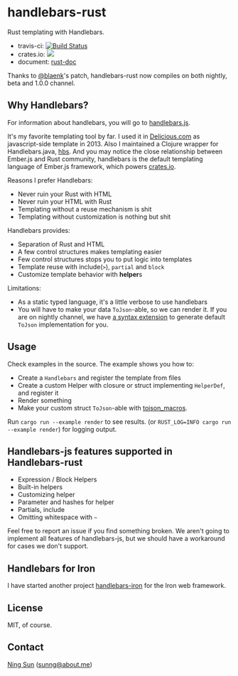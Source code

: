 handlebars-rust
===============

Rust templating with Handlebars.

* travis-ci: [![Build Status](https://travis-ci.org/sunng87/handlebars-rust.svg?branch=master)](https://travis-ci.org/sunng87/handlebars-rust)
* crates.io: [![](http://meritbadge.herokuapp.com/handlebars)](https://crates.io/crates/handlebars)
* document: [rust-doc](http://sunng87.github.io/handlebars-rust/handlebars/index.html)

Thanks to [@blaenk](https://github.com/blaenk)'s patch,
handlebars-rust now compiles on both nightly, beta and 1.0.0 channel.

## Why Handlebars?

For information about handlebars, you will go to [handlebars.js](http://handlebarsjs.com).

It's my favorite templating tool by far. I used it in
[Delicious.com](https://delicious.com) as javascript-side template in
2013. Also I maintained a Clojure wrapper for Handlebars.java,
[hbs](http://github.com/sunng87/hbs). And you may notice the
close relationship between Ember.js and Rust community, handlebars is
the default templating language of Ember.js framework, which powers
[crates.io](http://crates.io).

Reasons I prefer Handlebars:

* Never ruin your Rust with HTML
* Never ruin your HTML with Rust
* Templating without a reuse mechanism is shit
* Templating without customization is nothing but shit

Handlebars provides:

* Separation of Rust and HTML
* A few control structures makes templating easier
* Few control structures stops you to put logic into templates
* Template reuse with include(`>`), `partial` and `block`
* Customize template behavior with **helper**s

Limitations:

* As a static typed language, it's a little verbose to use handlebars
* You will have to make your data `ToJson`-able, so we can render
it. If you are on nightly channel, we have [a syntax extension](https://github.com/sunng87/tojson_macros) to generate default `ToJson` implementation for you.

## Usage

Check examples in the source. The example shows you how to:

* Create a `Handlebars` and register the template from files
* Create a custom Helper with closure or struct implementing `HelperDef`, and register it
* Render something
* Make your custom struct `ToJson`-able with [tojson_macros](https://github.com/sunng87/tojson_macros).

Run `cargo run --example render` to see results.
(or `RUST_LOG=INFO cargo run --example render`) for logging output.

## Handlebars-js features supported in Handlebars-rust

* Expression / Block Helpers
* Built-in helpers
* Customizing helper
* Parameter and hashes for helper
* Partials, include
* Omitting whitespace with `~`

Feel free to report an issue if you find something broken. We aren't
going to implement all features of handlebars-js, but we should have a
workaround for cases we don't support.

## Handlebars for Iron

I have started another project
[handlebars-iron](https://github.com/sunng87/handlebars-iron) for
the Iron web framework.

## License

MIT, of course.

## Contact

[Ning Sun](https://github.com/sunng87) (sunng@about.me)
